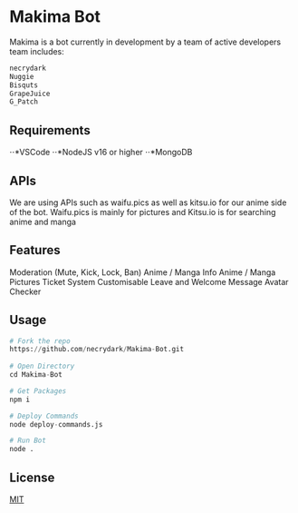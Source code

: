 # Makima Bot

Makima is a bot currently in development by a team of active developers team includes:
  ```bash
  necrydark
  Nuggie
  Bisquts
  GrapeJuice
  G_Patch
  ```

## Requirements
⋅⋅*VSCode
⋅⋅*NodeJS v16 or higher
⋅⋅*MongoDB

## APIs

We are using APIs such as waifu.pics as well as kitsu.io for our anime side of the bot. 
Waifu.pics is mainly for pictures and Kitsu.io is for searching anime and manga

## Features

Moderation (Mute, Kick, Lock, Ban)
Anime / Manga Info
Anime / Manga Pictures
Ticket System
Customisable Leave and Welcome Message
Avatar Checker


## Usage

```python
# Fork the repo
https://github.com/necrydark/Makima-Bot.git
 
# Open Directory
cd Makima-Bot

# Get Packages
npm i

# Deploy Commands
node deploy-commands.js

# Run Bot
node .
```

## License

[MIT](https://choosealicense.com/licenses/mit/)
